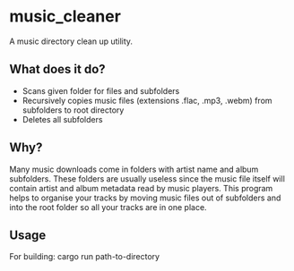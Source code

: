 # music_cleaner
A music directory clean up utility.

## What does it do?
- Scans given folder for files and subfolders
- Recursively copies music files (extensions .flac, .mp3, .webm) from subfolders to root directory
- Deletes all subfolders

## Why?
Many music downloads come in folders with artist name and album subfolders. These folders are usually useless since the music file 
itself will contain artist and album metadata read by music players. This program helps to organise your tracks by moving music files out of subfolders and into the root folder so all your tracks are in one place.

## Usage
For building: cargo run path-to-directory